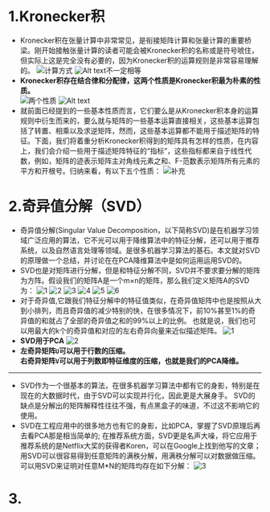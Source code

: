 # 1.Kronecker积
- Kronecker积在张量计算中非常常见，是衔接矩阵计算和张量计算的重要桥梁。刚开始接触张量计算的读者可能会被Kronecker积的名称或是符号唬住，但实际上这是完全没有必要的，因为Kronecker积的运算规则是非常容易理解的。
![计算方式](/jpg/屏幕截图%202024-01-27%20112648.png)
![Alt text](/jpg/image.png)不一定相等
- **Kronecker积存在结合律和分配律，这两个性质是Kronecker积最为朴素的性质。**    
![两个性质](/jpg/屏幕截图%202024-01-27%20113205.png)
![Alt text](/jpg/image-1.png)
- 就前面已经提到的一些基本性质而言，它们要么是从Kronecker积本身的运算规则中衍生而来的，要么就与矩阵的一些基本运算直接相关，这些基本运算包括了转置、相乘以及求逆矩阵，然而，这些基本运算都不能用于描述矩阵的特征。下面，我们将着重分析Kronecker积得到的矩阵具有怎样的性质，在内容上，我们会介绍一些用于描述矩阵特征的“指标”，这些指标都来自于线性代数，例如，矩阵的迹表示矩阵主对角线元素之和、F-范数表示矩阵所有元素的平方和开根号。归纳来看，有以下五个性质：
![补充](/jpg/屏幕截图%202024-01-27%20113358.png)

# 2.奇异值分解（SVD）
- 奇异值分解(Singular Value Decomposition，以下简称SVD)是在机器学习领域广泛应用的算法，它不光可以用于降维算法中的特征分解，还可以用于推荐系统，以及自然语言处理等领域。是很多机器学习算法的基石。本文就对SVD的原理做一个总结，并讨论在在PCA降维算法中是如何运用运用SVD的。
- SVD也是对矩阵进行分解，但是和特征分解不同，SVD并不要求要分解的矩阵为方阵。假设我们的矩阵A是一个m×n的矩阵，那么我们定义矩阵A的SVD为：
![1](/jpg/屏幕截图%202024-01-27%20125512.png)
![2](/jpg/屏幕截图%202024-01-27%20130122.png)
![3](/jpg/屏幕截图%202024-01-27%20130140.png)
![4](/jpg/屏幕截图%202024-01-27%20130342.png)
![5](/jpg/屏幕截图%202024-01-27%20130410.png)
![6](/jpg/屏幕截图%202024-01-27%20130429.png)
- 对于奇异值,它跟我们特征分解中的特征值类似，在奇异值矩阵中也是按照从大到小排列，而且奇异值的减少特别的快，在很多情况下，前10%甚至1%的奇异值的和就占了全部的奇异值之和的99%以上的比例。
也就是说，我们也可以用最大的k个的奇异值和对应的左右奇异向量来近似描述矩阵。
![1](/jpg/屏幕截图%202024-01-27%20130915.png)
- **SVD用于PCA**
![2](/jpg/屏幕截图%202024-01-27%20131044.png)
- **左奇异矩阵`U`可以用于行数的压缩。    
  右奇异矩阵`V`可以用于列数即特征维度的压缩，也就是我们的PCA降维。**
___
- SVD作为一个很基本的算法，在很多机器学习算法中都有它的身影，特别是在现在的大数据时代，由于SVD可以实现并行化，因此更是大展身手。
SVD的缺点是分解出的矩阵解释性往往不强，有点黑盒子的味道，不过这不影响它的使用。
- SVD在工程应用中的很多地方也有它的身影，比如PCA，掌握了SVD原理后再去看PCA那是相当简单的; 在推荐系统方面，SVD更是名声大噪，将它应用于推荐系统的是Netflix大奖的获得者Koren，可以在Google上找到他写的文章；用SVD可以很容易得到任意矩阵的满秩分解，用满秩分解可以对数据做压缩。可以用SVD来证明对任意M*N的矩阵均存在如下分解：
![3](/jpg/20200505195130763.png)

# 3.